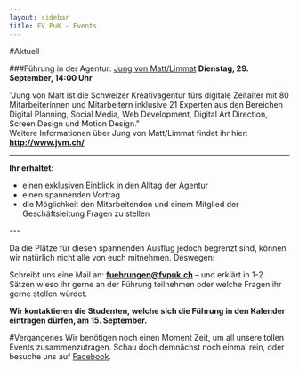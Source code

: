 ```yaml
---
layout: sidebar
title: FV PuK - Events
---
```


#Aktuell

###Führung in der Agentur: <a href="http://jvm.ch/" target="_blank">Jung von Matt/Limmat</a>
**Dienstag, 29. September, 14:00 Uhr**

"Jung von Matt ist die Schweizer Kreativagentur fürs digitale Zeitalter mit 80 Mitarbeiterinnen und Mitarbeitern inklusive 21 Experten aus den Bereichen Digital Planning, Social Media, Web Development, Digital Art Direction, Screen Design und Motion Design."<br>
Weitere Informationen über Jung von Matt/Limmat findet ihr hier: **<a href="http://jvm.ch">http://www.jvm.ch/</a>**

---

**Ihr erhaltet:**
<ul>
<li>einen exklusiven Einblick in den Alltag der Agentur</li>
<li>einen spannenden Vortrag</li>
<li>die Möglichkeit den Mitarbeitenden und einem Mitglied der Geschäftsleitung Fragen zu stellen</li>
</ul>
---

Da die Plätze für diesen spannenden Ausflug jedoch begrenzt sind, können wir natürlich nicht alle von euch mitnehmen. Deswegen:

Schreibt uns eine Mail an: **fuehrungen@fvpuk.ch** – und erklärt in 1-2 Sätzen wieso ihr gerne an der Führung teilnehmen oder welche Fragen ihr gerne stellen würdet.


**Wir kontaktieren die Studenten, welche sich die Führung in den Kalender eintragen dürfen, am 15. September.**



#Vergangenes
Wir benötigen noch einen Moment Zeit, um all unsere tollen Events zusammenzutragen.
Schau doch demnächst noch einmal rein, oder besuche uns auf <a href="https://www.facebook.com/pages/Publizistik-UZH/193718193222" target="_blank">Facebook</a>.
